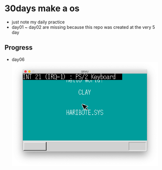 # 30days make a os
- just note my daily practice
- day01 ~ day02 are missing because this repo was created at the very 5 day

## Progress
- day06
![day06](./day06/6.png)
